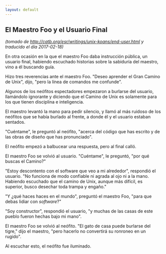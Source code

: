 ```yaml
---
layout: default
---
```

## El Maestro Foo y el Usuario Final
_(tomado de <http://catb.org/esr/writings/unix-koans/end-user.html> y traducido el día 2017-02-18)_

En otra ocasión en la que el maestro Foo daba instrucción pública, un usuario
final, habiendo escuchado historias sobre la sabiduría del maestro, vino a él
buscando guía.

Hizo tres reverencias ante el maestro Foo. "Deseo aprender el Gran Camino de
Unix", dijo, "pero la línea de comandos me confunde".

Algunos de los neófitos espectadores empezaron a burlarse del usuario,
llamándolo ignorante y diciendo que el Camino de Unix es solamente para los
que tienen disciplina e inteligencia.

El maestro levantó la mano para pedir silencio, y llamó al más ruidoso de los
neófitos que se había burlado al frente, a donde él y el usuario estaban
sentados.

"Cuéntame", le preguntó al neófito, "acerca del código que has escrito y de las
obras de diseño que has pronunciado".

El neófito empezó a balbucear una respuesta, pero al final calló.

El maestro Foo se volvió al usuario. "Cuéntame", le preguntó, "por qué buscas el
Camino?"

"Estoy descontento con el software que veo a mi alrededor", respondió el usuario.
"No funciona de modo confiable ni agrada al ojo ni a la mano. Habiendo escuchado
que el camino de Unix, aunque más difícil, es superior, busco desechar toda
trampa y engaño."

"Y ¿qué haces haces en el mundo", preguntó el maestro Foo, "para que debas
lidiar con _software_?"

"Soy constructor", respondió el usuario, "y muchas de las casas de este pueblo
fueron hechas bajo mi mano".

El maestro Foo se volvió al neófito. "El gato de casa puede burlarse del tigre,"
dijo el maestro, "pero hacerlo no convertirá su ronroneo en un rugido".

Al escuchar esto, el neófito fue iluminado.
